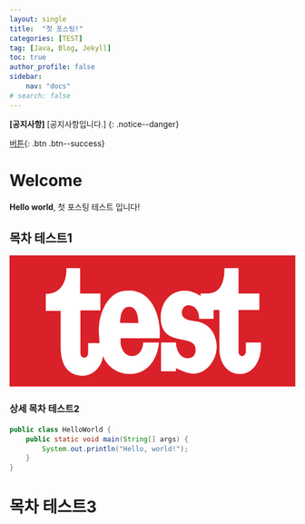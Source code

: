 ```yaml
---
layout: single
title:  "첫 포스팅!"
categories: [TEST]
tag: [Java, Blog, Jekyll]
toc: true
author_profile: false
sidebar:
    nav: "docs"
# search: false
---
```


**[공지사항]** [공지사항입니다.]
{: .notice--danger}

[버튼](#https://mmistakes.github.io/minimal-mistakes/docs/utility-classes/#buttons){: .btn .btn--success}

# Welcome

**Hello world**, 첫 포스팅 테스트 입니다!

## 목차 테스트1
![783px-Test-Logo.svg](../images/2021-11-12-first/783px-Test-Logo.svg.png)

### 상세 목차 테스트2

```Java
public class HelloWorld {
    public static void main(String[] args) {
        System.out.println("Hello, world!");
    }
}
```
# 목차 테스트3